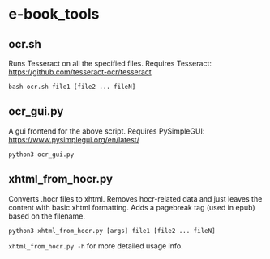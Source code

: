 # e-book_tools

## ocr.sh
Runs Tesseract on all the specified files. Requires Tesseract: https://github.com/tesseract-ocr/tesseract

    bash ocr.sh file1 [file2 ... fileN]

## ocr_gui.py
A gui frontend for the above script. Requires PySimpleGUI: https://www.pysimplegui.org/en/latest/

    python3 ocr_gui.py

## xhtml_from_hocr.py
Converts .hocr files to xhtml. Removes hocr-related data and just leaves the content with basic xhtml formatting. Adds a pagebreak tag (used in epub) based on the filename. 

    python3 xhtml_from_hocr.py [args] file1 [file2 ... fileN]

`xhtml_from_hocr.py -h` for more detailed usage info.
